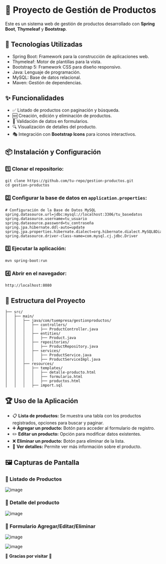 # 🚀 Proyecto de Gestión de Productos

Este es un sistema web de gestión de productos desarrollado con **Spring Boot**, **Thymeleaf** y **Bootstrap**.

## 📌 Tecnologías Utilizadas
- Spring Boot: Framework para la construcción de aplicaciones web.
- Thymeleaf: Motor de plantillas para la vista.
- Bootstrap 5: Framework CSS para diseño responsivo.
- Java: Lenguaje de programación.
- MySQL: Base de datos relacional.
- Maven: Gestión de dependencias.

## ✨ Funcionalidades
- ✅ Listado de productos con paginación y búsqueda.
- 🆕 Creación, edición y eliminación de productos.
- 🛑 Validación de datos en formularios.
- 🔍 Visualización de detalles del producto.
- 🎭 Integración con **Bootstrap Icons** para iconos interactivos.

## 📦 Instalación y Configuración

### 1️⃣ **Clonar el repositorio:**
```
git clone https://github.com/tu-repo/gestion-productos.git
cd gestion-productos
```

### 2️⃣ **Configurar la base de datos en `application.properties`:**
```properties
# Configuración de la Base de Datos MySQL
spring.datasource.url=jdbc:mysql://localhost:3306/tu_basedatos
spring.datasource.username=tu_usuario
spring.datasource.password=tu_contraseña
spring.jpa.hibernate.ddl-auto=update
spring.jpa.properties.hibernate.dialect=org.hibernate.dialect.MySQL8Dialect
spring.datasource.driver-class-name=com.mysql.cj.jdbc.Driver
```

### 3️⃣ **Ejecutar la aplicación:**
```
mvn spring-boot:run
```

### 4️⃣ **Abrir en el navegador:**
```
http://localhost:8080
```

## 📂 Estructura del Proyecto
```
├── src/
│   ├── main/
│   │   ├── java/com/tuempresa/gestionproductos/
│   │   │   ├── controllers/
│   │   │   │   ├── ProductController.java
│   │   │   ├── entities/
│   │   │   │   ├── Product.java
│   │   │   ├── repositories/
│   │   │   │   ├── ProductRepository.java
│   │   │   ├── services/
│   │   │   │   ├── ProductService.java
│   │   │   │   ├── ProductServiceImpl.java
│   │   ├── resources/
│   │   │   ├── templates/
│   │   │   │   ├── detalle-producto.html
│   │   │   │   ├── formulario.html
│   │   │   │   ├── productos.html
│   │   │   ├── import.sql
```

## 🏆 Uso de la Aplicación
- 📋 **Lista de productos:** Se muestra una tabla con los productos registrados, opciones para buscar y paginar.
- ➕ **Agregar un producto:** Botón para acceder al formulario de registro.
- ✏️ **Editar un producto:** Opción para modificar datos existentes.
- ❌ **Eliminar un producto:** Botón para eliminar de la lista.
- 🔎 **Ver detalles:** Permite ver más información sobre el producto.

## 🖼️ Capturas de Pantalla

### 📜 Listado de Productos
![image](https://github.com/user-attachments/assets/de630c14-c3b7-4850-a1ed-7cdd1558897b)

### 📜 Detalle del producto
![image](https://github.com/user-attachments/assets/5622b16f-0349-4203-8ae5-e11dab3f7286)

### 📝 Formulario Agregar/Editar/Eliminar
![image](https://github.com/user-attachments/assets/2ca41956-339a-4a85-9100-19da5811c491)

![image](https://github.com/user-attachments/assets/5725d8d8-312f-40dc-8b9a-469a5ea491c5)

💫 **Gracias por visitar** 💫
